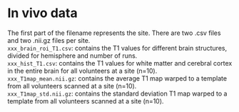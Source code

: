 # In vivo data
The first part of the filename represents the site. There are two .csv files and two .nii.gz files per site.  
`xxx_brain_roi_T1.csv`: contains the T1 values for different brain structures, divided for hemisphere and number of runs.  
`xxx_hist_T1.csv`: contains the T1 values for white matter and cerebral cortex in the entire brain for all volunteers at a site (n=10).   
`xxx_T1map_mean.nii.gz`: contains the average T1 map warped to a template from all volunteers scanned at a site (n=10).  
`xxx_T1map_std.nii.gz`: contains the standard deviation T1 map warped to a template from all volunteers scanned at a site (n=10).  

